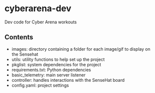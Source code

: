 # cyberarena-dev
Dev code for Cyber Arena workouts

## Contents

- images: directory containing a folder for each image/gif to display on the Sensehat   
- utils: utility functions to help set up the project
- pkglist: system dependencies for the project
- requirements.txt: Python dependencies
- basic_telemetry: main server listener
- controller: handles interactions with the SenseHat board
- config.yaml: project settings

